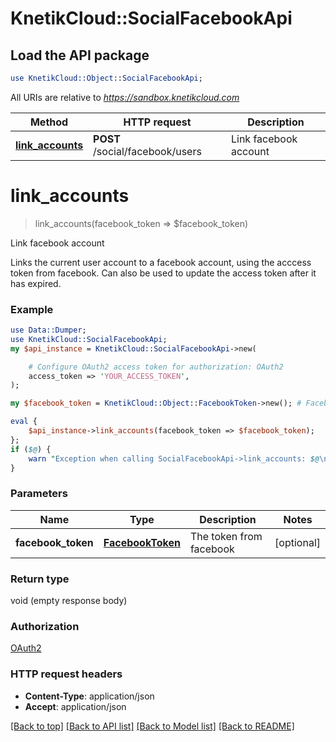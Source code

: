 # KnetikCloud::SocialFacebookApi

## Load the API package
```perl
use KnetikCloud::Object::SocialFacebookApi;
```

All URIs are relative to *https://sandbox.knetikcloud.com*

Method | HTTP request | Description
------------- | ------------- | -------------
[**link_accounts**](SocialFacebookApi.md#link_accounts) | **POST** /social/facebook/users | Link facebook account


# **link_accounts**
> link_accounts(facebook_token => $facebook_token)

Link facebook account

Links the current user account to a facebook account, using the acccess token from facebook. Can also be used to update the access token after it has expired.

### Example 
```perl
use Data::Dumper;
use KnetikCloud::SocialFacebookApi;
my $api_instance = KnetikCloud::SocialFacebookApi->new(

    # Configure OAuth2 access token for authorization: OAuth2
    access_token => 'YOUR_ACCESS_TOKEN',
);

my $facebook_token = KnetikCloud::Object::FacebookToken->new(); # FacebookToken | The token from facebook

eval { 
    $api_instance->link_accounts(facebook_token => $facebook_token);
};
if ($@) {
    warn "Exception when calling SocialFacebookApi->link_accounts: $@\n";
}
```

### Parameters

Name | Type | Description  | Notes
------------- | ------------- | ------------- | -------------
 **facebook_token** | [**FacebookToken**](FacebookToken.md)| The token from facebook | [optional] 

### Return type

void (empty response body)

### Authorization

[OAuth2](../README.md#OAuth2)

### HTTP request headers

 - **Content-Type**: application/json
 - **Accept**: application/json

[[Back to top]](#) [[Back to API list]](../README.md#documentation-for-api-endpoints) [[Back to Model list]](../README.md#documentation-for-models) [[Back to README]](../README.md)

